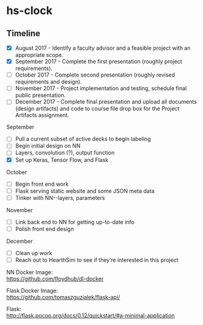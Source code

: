 # hs-clock

## Timeline
- [x] August 2017 - Identify a faculty advisor and a feasible project with an appropriate scope.  
- [x] September 2017 - Complete the first presentation (roughly project requirements).  
- [ ] October 2017 - Complete second presentation (roughly revised requirements and design).  
- [ ] November 2017 - Project implementation and testing, schedule final public presentation.  
- [ ] December 2017 - Complete final presentation and upload all documents (design artifacts) and
code to course file drop box for the Project Artifacts assignment.

September
- [ ] Pull a current subset of active decks to begin labeling  
- [ ] Begin initial design on NN   
- [ ] Layers, convolution (?), output function   
- [x] Set up Keras, Tensor Flow, and Flask  

October  
- [ ] Begin front end work  
- [ ] Flask serving static website and some JSON meta data  
- [ ] Tinker with NN--layers, parameters  

November  
- [ ] Link back end to NN for getting up-to-date info  
- [ ] Polish front end design  

December  
- [ ] Clean up work  
- [ ] Reach out to HearthSim to see if they’re interested in this project   

NN Docker Image:  
https://github.com/floydhub/dl-docker  

Flask Docker Image:  
https://github.com/tomaszguzialek/flask-api/  

Flask:  
http://flask.pocoo.org/docs/0.12/quickstart/#a-minimal-application
